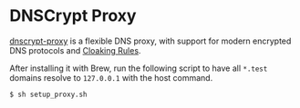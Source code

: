# DNSCrypt Proxy

[dnscrypt-proxy] is a flexible DNS proxy, with support for modern encrypted DNS protocols and
[Cloaking Rules][cloaking-rules].

After installing it with Brew, run the following script to have all `*.test` domains resolve to
`127.0.0.1` with the host command.

```sh
$ sh setup_proxy.sh
```

[cloaking-rules]: https://github.com/DNSCrypt/dnscrypt-proxy/wiki/Cloaking
[dnscrypt-proxy]: https://github.com/DNSCrypt/dnscrypt-proxy 
